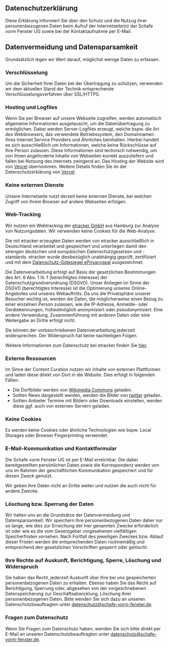 ## Datenschutzerklärung

Diese Erklärung informiert Sie über den Schutz und die Nutzug ihrer personenbezogenen Daten beim
Aufruf der Internetseite(n) der Schafe vorm Fenster UG sowie bei der Kontaktaufnahme per E-Mail.

## Datenvermeidung und Datensparsamkeit

Grundsätzlich legen wir Wert darauf, möglichst wenige Daten zu erfassen.

### Verschlüsselung

Um die Sicherheit Ihrer Daten bei der Übertragung zu schützen, verwenden wir dem aktuellen Stand der
Technik entsprechende Verschlüsselungsverfahren über SSL/HTTPS.

### Hosting und Logfiles

Wenn Sie per Browser auf unsere Webseite zugreifen, werden automatisch allgemeine Informationen
ausgetauscht, um die Datenübertragung zu ermöglichen. Dabei werden Server-Logfiles erzeugt, welche
bspw. die Art des Webbrowsers, das verwendete Betriebssystem, den Domainnamen ihres Internet Service
Providers und Ähnliches beinhalten. Hierbei handelt es sich ausschließlich um Informationen, welche
keine Rückschlüsse auf Ihre Person zulassen. Diese Informationen sind technisch notwendig, um von
Ihnen angeforderte Inhalte von Webseiten korrekt auszuliefern und fallen bei Nutzung des Internets
zwingend an. Das Hosting der Website wird von [Vercel](https://vercel.com/legal/privacy-policy)
übernommen. Weitere Details finden Sie im der Datenschutzerklärung von
[Vercel](https://vercel.com/legal/privacy-policy).

### Keine externen Dienste

Unsere Internetseite nutzt derzeit keine externen Dienste, bei welchen Zugriff von Ihrem Browser auf
andere Webseiten erfolgen.

### Web-Tracking

Wir nutzen ein Webtracking der [etracker GmbH](https://www.etracker.com) aus Hamburg zur Analyse von
Nutzungsdaten. Wir verwenden keine Cookies für die Web-Analyse.

Die mit etracker erzeugten Daten werden von etracker ausschließlich in Deutschland verarbeitet und
gespeichert und unterliegen damit den strengen deutschen und europäischen Datenschutzgesetzen und
-standards. etracker wurde diesbezüglich unabhängig geprüft, zertifiziert und mit dem
[Datenschutz-Gütesiegel ePrivacyseal](https://www.eprivacy.eu/kunden/vergebene-siegel/firma/etracker-gmbh/)
ausgezeichnet.

Die Datenverarbeitung erfolgt auf Basis der gesetzlichen Bestimmungen des Art. 6 Abs. 1 lit. f
(berechtigtes Interesse) der Datenschutzgrundverordnung (DSGVO). Unser Anliegen im Sinne der DSGVO
(berechtigtes Interesse) ist die Optimierung unseres Online-Angebotes und unseres Webauftritts. Da
uns die Privatsphäre unserer Besucher wichtig ist, werden die Daten, die möglicherweise einen Bezug
zu einer einzelnen Person zulassen, wie die IP-Adresse, Anmelde- oder Gerätekennungen,
frühestmöglich anonymisiert oder pseudonymisiert. Eine andere Verwendung, Zusammenführung mit
anderen Daten oder eine Weitergabe an Dritte erfolgt nicht.

Sie können der vorbeschriebenen Datenverarbeitung jederzeit widersprechen. Der Widerspruch hat keine
nachteiligen Folgen.

Weitere Informationen zum Datenschutz bei etracker finden Sie
[hier](https://www.etracker.com/datenschutz/).

### Externe Ressourcen

Im Sinne der Content Curation nutzen wir Inhalte von externen Plattformen und laden diese direkt von
Dort in die Website. Dies erfolgt in folgenden Fällen:

- Die Dorfbilder werden von [Wikimedia Commons](https://commons.wikimedia.org/wiki/Hauptseite)
  geladen.
- Sollten News dargestellt werden, werden die Bilder von [twitter](https://twitter.com/) geladen.
- Sollten Anbieter Termine mit Bildern oder Downloads einstellen, werden diese ggf. auch von
  externen Servern geladen.

### Keine Cookies

Es werden keine Cookies oder ähnliche Technologien wie bspw. Local Storages oder Browser
Fingerprinting verwendet.

### E-Mail-Kommunikation und Kontaktformular

Die Schafe vorm Fenster UG ist per E-Mail erreichbar. Die dabei bereitgestellten persönlichen Daten
sowie die Korrespondenz werden von uns im Rahmen der geschäftlichen Kommunikation gespeichert und
für diesen Zweck genutzt.

Wir geben Ihre Daten nicht an Dritte weiter und nutzen die auch nicht für andere Zwecke.

### Löschung bzw. Sperrung der Daten

Wir halten uns an die Grundsätze der Datenvermeidung und Datensparsamkeit. Wir speichern Ihre
personenbezogenen Daten daher nur so lange, wie dies zur Erreichung der hier genannten Zwecke
erforderlich ist oder wie es die vom Gesetzgeber vorgesehenen vielfältigen Speicherfristen vorsehen.
Nach Fortfall des jeweiligen Zweckes bzw. Ablauf dieser Fristen werden die entsprechenden Daten
routinemäßig und entsprechend den gesetzlichen Vorschriften gesperrt oder gelöscht.

### Ihre Rechte auf Auskunft, Berichtigung, Sperre, Löschung und Widerspruch

Sie haben das Recht, jederzeit Auskunft über Ihre bei uns gespeicherten personenbezogenen Daten zu
erhalten. Ebenso haben Sie das Recht auf Berichtigung, Sperrung oder, abgesehen von der
vorgeschriebenen Datenspeicherung zur Geschäftsabwicklung, Löschung Ihrer personenbezogenen Daten.
Bitte wenden Sie sich dazu an unseren Datenschutzbeauftragten unter
[datenschutz@schafe-vorm-fenster.de](mailto:datenschutz@schafe-vorm-fenster.de).

### Fragen zum Datenschutz

Wenn Sie Fragen zum Datenschutz haben, wenden Sie sich bitte direkt per E-Mail an unseren
Datenschutzbeauftragten unter
[datenschutz@schafe-vorm-fenster.de](mailto:datenschutz@schafe-vorm-fenster.de).

```

```
